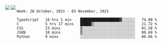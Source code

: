 <a href="https://github.com/anuraghazra/github-readme-stats">
  <img align="left" src="https://github-readme-stats.vercel.app/api?username=Tanesan&count_private=true&show_icons=true" />
</a>
<a href="https://github.com/anuraghazra/github-readme-stats">
  <img align="left" src="https://github-readme-stats.vercel.app/api/top-langs/?username=Tanesan" />
</a>

<!--START_SECTION:waka-->
```text
Week: 28 October, 2021 - 03 November, 2021

TypeScript   18 hrs 1 min    ██████████████████▓░░░░░░   74.00 % 
C            5 hrs 17 mins   █████▒░░░░░░░░░░░░░░░░░░░   21.72 % 
CSS          23 mins         ▒░░░░░░░░░░░░░░░░░░░░░░░░   01.58 % 
JSON         10 mins         ▒░░░░░░░░░░░░░░░░░░░░░░░░   00.69 % 
Python       9 mins          ░░░░░░░░░░░░░░░░░░░░░░░░░   00.66 % 
```
<!--END_SECTION:waka-->
